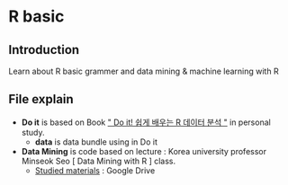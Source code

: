 # R basic

## Introduction

Learn about R basic grammer and data mining & machine learning with R 

## File explain

* __Do it__ is based on Book [" Do it! 쉽게 배우는 R 데이터 분석 "](https://book.naver.com/bookdb/book_detail.nhn?bid=12256508) in personal study.
  * __data__ is data bundle using in Do it
* __Data Mining__ is code based on lecture : Korea university professor Minseok Seo [ Data Mining with R ] class.
  * [Studied materials](https://drive.google.com/drive/u/0/folders/15-z2EfU_rF_NW_dOrDLBu3Zy2bWzx0Mg) : Google Drive 
